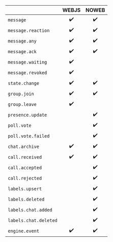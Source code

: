 |                       | WEBJS | NOWEB |
|-----------------------|:-----:|:-----:|
| `message`             |  ✔️   |  ✔️   |
| `message.reaction`    |  ✔️   |  ✔️   |
| `message.any`         |  ✔️   |  ✔️   |
| `message.ack`         |  ✔️   |  ✔️   |
| `message.waiting`     |  ✔️   |       |
| `message.revoked`     |  ✔️   |       |
| `state.change`        |  ✔️   |  ✔️   |
| `group.join`          |  ✔️   |  ✔️   |
| `group.leave`         |  ✔️   |       |
| `presence.update`     |       |  ✔️   |
| `poll.vote`           |       |  ✔️   |
| `poll.vote.failed`    |       |  ✔️   |
| `chat.archive`        |  ✔️   |  ✔️   |
| `call.received`       |  ✔️   |  ✔️   |
| `call.accepted`       |       |  ✔️   |
| `call.rejected`       |       |  ✔️   |
| `labels.upsert`       |       |  ✔️   |
| `labels.deleted`      |       |  ✔️   |
| `labels.chat.added`   |       |  ✔️   |
| `labels.chat.deleted` |       |  ✔️   |
| `engine.event`        |  ✔️   |  ✔️   | 
